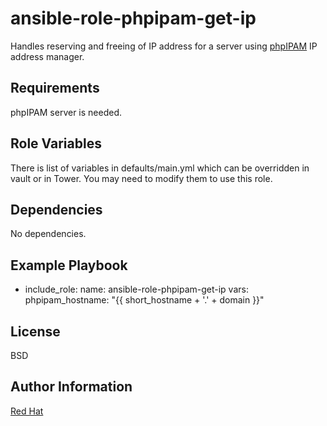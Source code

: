 ansible-role-phpipam-get-ip
===========================

Handles reserving and freeing of IP address for a server using
[phpIPAM](https://phpipam.net/) IP address manager.

Requirements
------------

phpIPAM server is needed.

Role Variables
--------------

There is list of variables in defaults/main.yml which can be overridden in
vault or in Tower. You may need to modify them to use this role.

Dependencies
------------

No dependencies.

Example Playbook
----------------

  - include_role:
      name: ansible-role-phpipam-get-ip
    vars:
      phpipam_hostname: "{{ short_hostname + '.' + domain }}"


License
-------

BSD

Author Information
------------------

[Red Hat](https://redhatnordicssa.github.io/)
